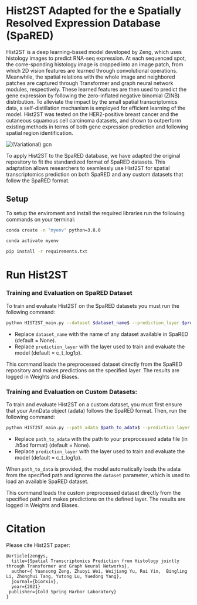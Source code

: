 # Hist2ST Adapted for the e Spatially Resolved Expression Database (SpaRED)

Hist2ST is a deep learning-based model developed by Zeng, which uses histology images to predict RNA-seq expression. At each sequenced spot, the corre-sponding histology image is cropped into an image patch, from which 2D vision features are learned through convolutional operations. Meanwhile, the spatial relations with the whole image and neighbored patches are captured through Transformer and graph neural network modules, respectively. These learned features are then used to predict the gene expression by following the zero-inflated negative binomial (ZINB) distribution. To alleviate the impact by the small spatial transcriptomics data, a self-distillation mechanism is employed for efficient learning of the model. Hist2ST was tested on the HER2-positive breast cancer and the cutaneous squamous cell carcinoma datasets, and shown to outperform existing methods in terms of both gene expression prediction and following spatial region identification.
       
![(Variational) gcn](Workflow.png)

To apply Hist2ST to the SpaRED database, we have adapted the original repository to fit the standardized format of SpaRED datasets. This adaptation allows researchers to seamlessly use Hist2ST for spatial transcriptomics prediction on both SpaRED and any custom datasets that follow the SpaRED format.

## Setup 
To setup the enviroment and install the required libraries run the following commands on your terminal:

```bash
conda create -n "myenv" python=3.8.0

conda activate myenv

pip install -r requirements.txt
```

# Run Hist2ST 

### Training and Evaluation on SpaRED Dataset

To train and evaluate Hist2ST on the SpaRED datasets you must run the following command:

```bash
python HIST2ST_main.py --dataset $dataset_name$ --prediction_layer $prediction_layer$
```
* Replace `dataset_name` with the name of any dataset available in SpaRED (default = None).
* Replace `prediction_layer` with the layer used to train and evaluate the model (default = c_t_log1p). 

This command loads the preprocessed dataset directly from the SpaRED repository and makes predictions on the specified layer. The results are logged in Weights and Biases.

### Training and Evaluation on Custom Datasets:

To train and evaluate Hist2ST on a custom dataset, you must first ensure that your AnnData object (adata) follows the SpaRED format. Then, run the following command:

```bash
python HIST2ST_main.py --path_adata $path_to_adata$ --prediction_layer $prediction_layer$
```
* Replace `path_to_adata` with the path to your preprocessed adata file (in .h5ad format) (default = None).
* Replace `prediction_layer` with the layer used to train and evaluate the model (default = c_t_log1p).

When `path_to_data` is provided, the model automatically loads the adata from the specified path and ignores the `dataset` parameter, which is used to load an available SpaRED dataset.

This command loads the custom preprocessed dataset directly from the specified path and makes predictions on the defined layer. The results are logged in Weights and Biases. 

# Citation

Please cite Hist2ST paper:

```
@article{zengys,
  title={Spatial Transcriptomics Prediction from Histology jointly through Transformer and Graph Neural Networks},
  author={ Yuansong Zeng, Zhuoyi Wei, Weijiang Yu, Rui Yin,  Bingling Li, Zhonghui Tang, Yutong Lu, Yuedong Yang},
  journal={biorxiv},
  year={2021}
 publisher={Cold Spring Harbor Laboratory}
}

```
